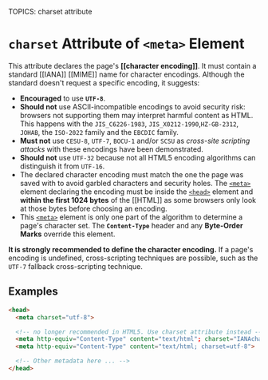 TOPICS: <meta> charset attribute

# `charset` Attribute of `<meta>` Element

This attribute declares the page's **[[character encoding]]**. It must contain a standard [[IANA]]
[[MIME]] name for character encodings. Although the standard doesn't request a specific encoding,
it suggests:

- **Encouraged** to use **`UTF-8`**.
- **Should not** use ASCII-incompatible encodings to avoid security risk: browsers not
  supporting them may interpret harmful content as HTML. This happens with the `JIS_C6226-1983`,
  `JIS_X0212-1990`,`HZ-GB-2312`, `JOHAB`, the `ISO-2022` family and the `EBCDIC` family.
- **Must not** use `CESU-8`, `UTF-7`, `BOCU-1` and/or `SCSU` as *cross-site scripting attacks*
  with these encodings have been demonstrated.
- **Should not** use `UTF-32` because not all HTML5 encoding algorithms can distinguish it
  from `UTF-16`.
- The declared character encoding must match the one the page was saved with to avoid garbled
  characters and security holes. The [`<meta>`](/en/webfrontend/<meta>) element declaring the
  encoding must be inside the [`<head>`](/en/webfrontend/<head>) element and
  **within the first 1024 bytes** of the [[HTML]] as some browsers only look at those bytes
  before choosing an encoding.
- This [`<meta>`](/en/webfrontend/<meta>) element is only one part of the algorithm to determine a
  page's character set. The **`Content-Type`** header and any **Byte-Order Marks** override this element.

**It is strongly recommended to define the character encoding.** If a page's encoding is undefined,
cross-scripting techniques are possible, such as the `UTF-7` fallback cross-scripting technique.

## Examples

```html
<head>
  <meta charset="utf-8">

  <!-- no longer recommended in HTML5. Use charset attribute instead -->
  <meta http-equiv="Content-Type" content="text/html"; charset="IANAcharset">
  <meta http-equiv="Content-Type" content="text/html; charset=utf-8">

  <!-- Other metadata here ... -->
</head>
```
